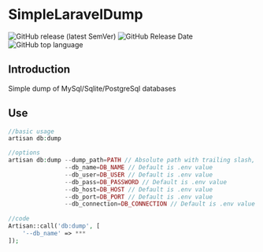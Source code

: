 # SimpleLaravelDump

![GitHub release (latest SemVer)](https://img.shields.io/github/v/release/amid-pro/SimpleLaravelDump)
![GitHub Release Date](https://img.shields.io/github/release-date/amid-pro/SimpleLaravelDump)
![GitHub top language](https://img.shields.io/github/languages/top/amid-pro/SimpleLaravelDump)

## Introduction
Simple dump of MySql/Sqlite/PostgreSql databases

## Use

```php
//basic usage
artisan db:dump

//options
artisan db:dump --dump_path=PATH // Absolute path with trailing slash, default: %laravel%/database/dump/
                --db_name=DB_NAME // Default is .env value
                --db_user=DB_USER // Default is .env value
                --db_pass=DB_PASSWORD // Default is .env value
                --db_host=DB_HOST // Default is .env value
                --db_port=DB_PORT // Default is .env value
                --db_connection=DB_CONNECTION // Default is .env value
                
//code
Artisan::call('db:dump', [
    '--db_name' => ***
]);
```
